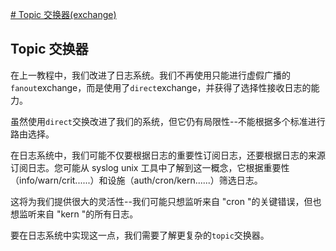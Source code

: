 [# Topic 交换器(exchange)](https://www.rabbitmq.com/tutorials/tutorial-five-javascript)

## Topic 交换器

在上一教程中，我们改进了日志系统。我们不再使用只能进行虚假广播的`fanout`exchange，而是使用了`direct`exchange，并获得了选择性接收日志的能力。

虽然使用`direct`交换改进了我们的系统，但它仍有局限性--不能根据多个标准进行路由选择。

在日志系统中，我们可能不仅要根据日志的重要性订阅日志，还要根据日志的来源订阅日志。您可能从 syslog unix 工具中了解到这一概念，它根据重要性（info/warn/crit......）和设施（auth/cron/kern......）筛选日志。

这将为我们提供很大的灵活性--我们可能只想监听来自 "cron "的关键错误，但也想监听来自 "kern "的所有日志。

要在日志系统中实现这一点，我们需要了解更复杂的`topic`交换器。
